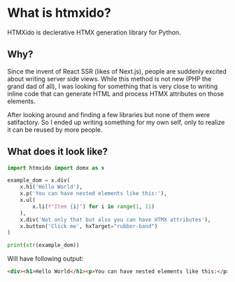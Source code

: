 # What is htmxido?

HTMXido is declerative HTMX generation library for Python.


## Why?

Since the invent of React SSR (likes of Next.js), people are suddenly excited about writing server side views.
While this method is not new (PHP the grand dad of all), I was looking for something that is very close 
to writing inline code that can generate HTML and process HTMX attributes on those elements.

After looking around and finding a few libraries but none of them were satifactory. So I ended up writing something
for my own self, only to realize it can be reused by more people.

## What does it look like?

```python
import htmxido import domx as x

example_dom = x.div(
    x.h1('Hello World'),
    x.p('You can have nested elements like this:'),
    x.ul(
        x.li(f"Item {i}") for i in range(1, 11)
    ),
    x.div('Not only that but also you can have HTMX attributes'),
    x.button('Click me', hxTarget="rubber-band")
)

print(str(example_dom))
```

Will have following output:
```html
<div><h1>Hello World</h1><p>You can have nested elements like this:</p><ul><li>Item 1</li><li>Item 2</li><li>Item 3</li><li>Item 4</li><li>Item 5</li><li>Item 6</li><li>Item 7</li><li>Item 8</li><li>Item 9</li><li>Item 10</li></ul><div>Not only that but also you can have HTMX attributes</div><button hx-target="rubber-band">Click me</button></div>
```


